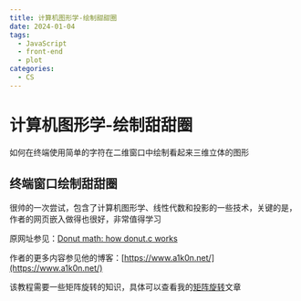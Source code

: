 ```yaml
---
title: 计算机图形学-绘制甜甜圈
date: 2024-01-04
tags: 
  - JavaScript
  - front-end
  - plot
categories: 
  - CS
---
```


# 计算机图形学-绘制甜甜圈

如何在终端使用简单的字符在二维窗口中绘制看起来三维立体的图形

<!-- more -->

## 终端窗口绘制甜甜圈

很帅的一次尝试，包含了计算机图形学、线性代数和投影的一些技术，关键的是，作者的网页嵌入做得也很好，非常值得学习

原网址参见：[Donut math: how donut.c works](https://www.a1k0n.net/2011/07/20/donut-math.html)

作者的更多内容参见他的博客：[https://www.a1k0n.net/](https://www.a1k0n.net/)

该教程需要一些矩阵旋转的知识，具体可以查看我的[矩阵旋转](https://limuyuan.top)文章

